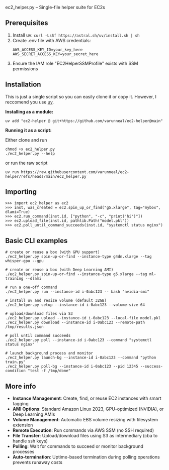 ec2_helper.py – Single-file helper suite for EC2s

Prerequisites
-------------
1. Install uv: `curl -LsSf https://astral.sh/uv/install.sh | sh`
2. Create .env file with AWS credentials:
   ```
   AWS_ACCESS_KEY_ID=your_key_here
   AWS_SECRET_ACCESS_KEY=your_secret_here
   ```
3. Ensure the IAM role "EC2HelperSSMProfile" exists with SSM permissions


Installation
-------------
This is just a single script so you can easily clone it or copy it. However, I reccomend you use [uv](https://github.com/astral-sh/uv).

**Installing as a module:**

```
uv add "ec2-helper @ git+https://github.com/varunneal/ec2-helper@main"
```

**Running it as a script:**

Either clone and run

```
chmod +x ec2_helper.py
./ec2_helper.py --help
```

or run the raw script

```
uv run https://raw.githubusercontent.com/varunneal/ec2-helper/refs/heads/main/ec2_helper.py
```


Importing
---------
```
>>> import ec2_helper as ec2
>>> inst, was_created = ec2.spin_up_or_find("g5.xlarge", tag="mybox", dlami=True)
>>> ec2.run_command(inst.id, ["python", "-c", "print('hi')"])
>>> ec2.upload_file(inst.id, pathlib.Path("model.pkl"))
>>> ec2.poll_until_command_succeeds(inst.id, "systemctl status nginx")
```

Basic CLI examples
------------------

```
# create or reuse a box (with GPU support)
./ec2_helper.py spin-up-or-find --instance-type g4dn.xlarge --tag whisper-gpu --gpu

# create or reuse a box (with Deep Learning AMI)
./ec2_helper.py spin-up-or-find --instance-type g5.xlarge --tag ml-training --dlami

# run a one-off command
./ec2_helper.py run --instance-id i-0abc123 -- bash "nvidia-smi"

# install uv and resize volume (default 32GB)
./ec2_helper.py setup --instance-id i-0abc123 --volume-size 64

# upload/download files via S3
./ec2_helper.py upload --instance-id i-0abc123 --local-file model.pkl
./ec2_helper.py download --instance-id i-0abc123 --remote-path /tmp/results.json

# poll until command succeeds
./ec2_helper.py poll --instance-id i-0abc123 --command "systemctl status nginx"

# launch background process and monitor
./ec2_helper.py launch-bg --instance-id i-0abc123 --command "python train.py"
./ec2_helper.py poll-bg --instance-id i-0abc123 --pid 12345 --success-condition "test -f /tmp/done"
```


More info
---------
- **Instance Management**: Create, find, or reuse EC2 instances with smart tagging
- **AMI Options**: Standard Amazon Linux 2023, GPU-optimized (NVIDIA), or Deep Learning AMIs
- **Volume Management**: Automatic EBS volume resizing with filesystem extension
- **Remote Execution**: Run commands via AWS SSM (no SSH required)
- **File Transfer**: Upload/download files using S3 as intermediary (cba to handle ssh keys)
- **Polling**: Wait for commands to succeed or monitor background processes
- **Auto-termination**: Uptime-based termination during polling operations prevents runaway costs

